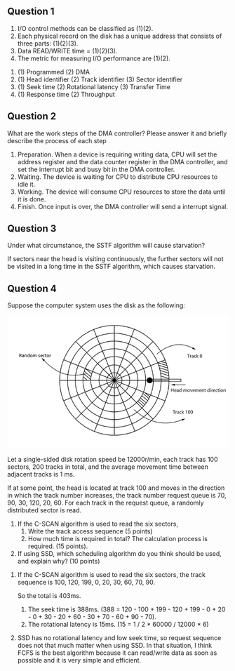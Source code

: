 ## Question 1

1. I/O control methods can be classified as (1)(2).
2. Each physical record on the disk has a unique address that consists of three parts: (1)(2)(3).
3. Data READ/WRITE time = (1)(2)(3).
4. The metric for measuring I/O performance are (1)(2).

1) (1) Programmed (2) DMA
2) (1) Head identifier (2) Track identifier (3) Sector identifier
3) (1) Seek time (2) Rotational latency (3) Transfer Time
4) (1) Response time (2) Throughput

## Question 2

What are the work steps of the DMA controller? Please answer it and briefly describe the process of each step

1. Preparation. When a device is requiring writing data, CPU will set the address register and the data counter register in the DMA controller, and set the interrupt bit and busy bit in the DMA controller.
2. Waiting. The device is waiting for CPU to distribute CPU resources to idle it.
3. Working. The device will consume CPU resources to store the data until it is done.
4. Finish. Once input is over, the DMA controller will send a interrupt signal.

## Question 3

Under what circumstance, the SSTF algorithm will cause starvation?

If sectors near the head is visiting continuously, the further sectors will not be visited in a long time in the SSTF algorithm, which causes starvation.

## Question 4

Suppose the computer system uses the disk as the following:

![](QQ截图20200514162715.png)

Let a single-sided disk rotation speed be 12000r/min, each track has 100 sectors, 200 tracks in total, and the average movement time between adjacent tracks is 1 ms.

If at some point, the head is located at track 100 and moves in the direction in which the track number increases, the track number request queue is 70, 90, 30, 120, 20, 60. For each track in the request queue, a randomly distributed sector is read.

1. If the C-SCAN algorithm is used to read the six sectors,
   1. Write the track access sequence (5 points)
   2. How much time is required in total? The calculation process is required. (15 points).
2. If using SSD, which scheduling algorithm do you think should be used, and explain why? (10 points)

1) If the C-SCAN algorithm is used to read the six sectors, the track sequence is 100, 120, 199, 0, 20, 30, 60, 70, 90.

   So the total is 403ms.

   1. The seek time is 388ms. (388 = 120 - 100 + 199 - 120 + 199 - 0 + 20 - 0 + 30 - 20 + 60 - 30 + 70 - 60 + 90 - 70).
   2. The rotational latency is 15ms. (15 = 1 / 2 \* 60000 / 12000 \* 6)

2) SSD has no rotational latency and low seek time, so request sequence does not that much matter when using SSD. In that situation, I think FCFS is the best algorithm because it can read/write data as soon as possible and it is very simple and efficient.
